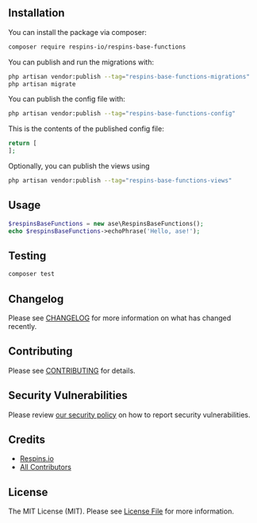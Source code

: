## Installation

You can install the package via composer:

```bash
composer require respins-io/respins-base-functions
```

You can publish and run the migrations with:

```bash
php artisan vendor:publish --tag="respins-base-functions-migrations"
php artisan migrate
```

You can publish the config file with:

```bash
php artisan vendor:publish --tag="respins-base-functions-config"
```

This is the contents of the published config file:

```php
return [
];
```

Optionally, you can publish the views using

```bash
php artisan vendor:publish --tag="respins-base-functions-views"
```

## Usage

```php
$respinsBaseFunctions = new ase\RespinsBaseFunctions();
echo $respinsBaseFunctions->echoPhrase('Hello, ase!');
```

## Testing

```bash
composer test
```

## Changelog

Please see [CHANGELOG](CHANGELOG.md) for more information on what has changed recently.

## Contributing

Please see [CONTRIBUTING](https://github.com/respins.io/.github/blob/main/CONTRIBUTING.md) for details.

## Security Vulnerabilities

Please review [our security policy](../../security/policy) on how to report security vulnerabilities.

## Credits

- [Respins.io](https://github.com/respins.io)
- [All Contributors](../../contributors)

## License

The MIT License (MIT). Please see [License File](LICENSE.md) for more information.
